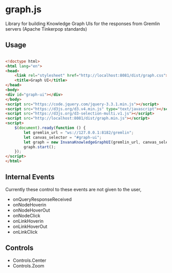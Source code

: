 # graph.js

Library for building Knowledge Graph UIs for the responses from Gremlin servers (Apache Tinkerpop standards)


## Usage 

```html

<!doctype html>
<html lang="en">
<head>
    <link rel="stylesheet" href="http://localhost:8081/dist/graph.css">
    <title>Graph UI</title>
</head>
<body>
<div id="graph-ui"></div>
</body>
<script src="https://code.jquery.com/jquery-3.3.1.min.js"></script>
<script src="https://d3js.org/d3.v4.min.js" type="text/javascript"></script>
<script src="https://d3js.org/d3-selection-multi.v1.js"></script>
<script src="http://localhost:8081/dist/graph.min.js"></script> 
<script>
    $(document).ready(function () {
        let gremlin_url = "ws://127.0.0.1:8182/gremlin";
        let canvas_selector = "#graph-ui";
        let graph = new InvanaKnowledgeGraphUI(gremlin_url, canvas_selector)
        graph.start();
    });
</script>
</html>

```


## Internal Events 
Currently these control to these events are not given to the user, 
- onQueryResponseReceived 
- onNodeHoverin
- onNodeHoverOut
- onNodeClick
- onLinkHoverin
- onLinkHoverOut
- onLinkClick

## Controls

- Controls.Center
- Controls.Zoom


